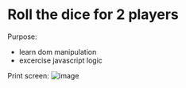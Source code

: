 # Roll the dice for 2 players

Purpose:
- learn dom manipulation
- excercise javascript logic

Print screen:
![image](https://user-images.githubusercontent.com/108252343/221916526-43d6de5e-abff-4303-b474-0121b4015b4b.png)
